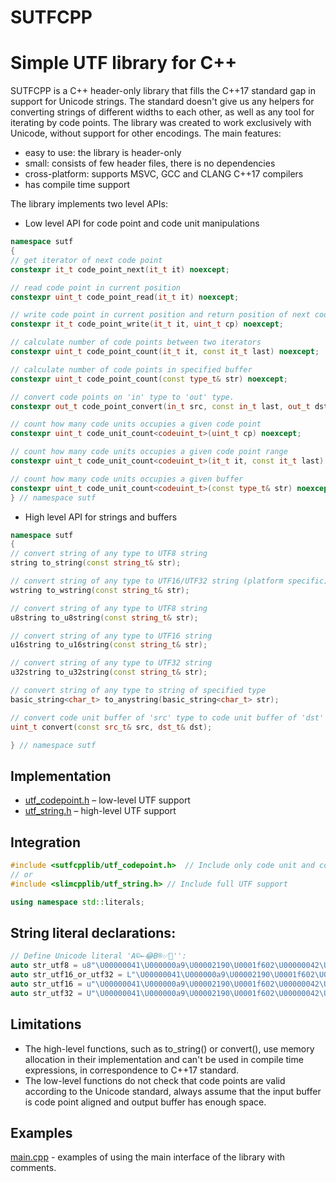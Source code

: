 ﻿# SUTFCPP
# Simple UTF library for C++
SUTFCPP is а C++ header-only library that fills the C++17 standard gap in support for Unicode strings. The standard doesn't give us any helpers for converting strings of different widths to each other, as well as any tool for iterating by code points. The library was created to work exclusively with Unicode, without support for other encodings.
The main features:
* easy to use: the library is header-only
* small: consists of few header files, there is no dependencies
* cross-platform: supports MSVC, GCC and CLANG C++17 compilers
* has compile time support

The library implements two level APIs:
* Low level API for code point and code unit manipulations
```c++
namespace sutf
{
// get iterator of next code point
constexpr it_t code_point_next(it_t it) noexcept;

// read code point in current position
constexpr uint_t code_point_read(it_t it) noexcept;

// write code point in current position and return position of next code point
constexpr it_t code_point_write(it_t it, uint_t cp) noexcept;

// calculate number of code points between two iterators
constexpr uint_t code_point_count(it_t it, const it_t last) noexcept;

// calculate number of code points in specified buffer 
constexpr uint_t code_point_count(const type_t& str) noexcept;

// convert code points on 'in' type to 'out' type.
constexpr out_t code_point_convert(in_t src, const in_t last, out_t dst) noexcept;

// count how many code units occupies a given code point
constexpr uint_t code_unit_count<codeuint_t>(uint_t cp) noexcept;

// count how many code units occupies a given code point range
constexpr uint_t code_unit_count<codeuint_t>(it_t it, const it_t last) noexcept;

// count how many code units occupies a given buffer 
constexpr uint_t code_unit_count<codeuint_t>(const type_t& str) noexcept
} // namespace sutf
```
* High level API for strings and buffers
```c++
namespace sutf
{
// convert string of any type to UTF8 string
string to_string(const string_t& str);

// convert string of any type to UTF16/UTF32 string (platform specific)
wstring to_wstring(const string_t& str);

// convert string of any type to UTF8 string
u8string to_u8string(const string_t& str);

// convert string of any type to UTF16 string
u16string to_u16string(const string_t& str);

// convert string of any type to UTF32 string
u32string to_u32string(const string_t& str);

// convert string of any type to string of specified type
basic_string<char_t> to_anystring(basic_string<char_t> str);

// convert code unit buffer of 'src' type to code unit buffer of 'dst' type
uint_t convert(const src_t& src, dst_t& dst);

} // namespace sutf
```
## Implementation
* [utf_codepoint.h](include/sutfcpplib/utf_codepoint.h) – low-level UTF support
* [utf_string.h](include/sutfcpplib/utf_string.h) – high-level UTF support
## Integration
```c++
#include <sutfcpplib/utf_codepoint.h>  // Include only code unit and codepoint support
// or
#include <slimcpplib/utf_string.h> // Include full UTF support

using namespace std::literals;
```
## String literal declarations:
```c++
// Define Unicode literal 'A©←😂B®✅🥳'':
auto str_utf8 = u8"\U00000041\U000000a9\U00002190\U0001f602\U00000042\U000000ae\U00002705\U0001f973"sv; // UTF-8 string 
auto str_utf16_or_utf32 = L"\U00000041\U000000a9\U00002190\U0001f602\U00000042\U000000ae\U00002705\U0001f973"sv; // UTF-16/UTF-32 string
auto str_utf16 = u"\U00000041\U000000a9\U00002190\U0001f602\U00000042\U000000ae\U00002705\U0001f973"sv; // UTF-16 string
auto str_utf32 = U"\U00000041\U000000a9\U00002190\U0001f602\U00000042\U000000ae\U00002705\U0001f973"sv; // UTF-32 string
```
## Limitations
* The high-level functions, such as to_string() or convert(), use memory allocation in their implementation and can't be used in compile time expressions, in correspondence to C++17 standard.
* The low-level functions do not check that code points are valid according to the Unicode standard, always assume that the input buffer is code point aligned and output buffer has enough space.
## Examples
[main.cpp](examples/main.cpp) - examples of using the main interface of the library with comments.
